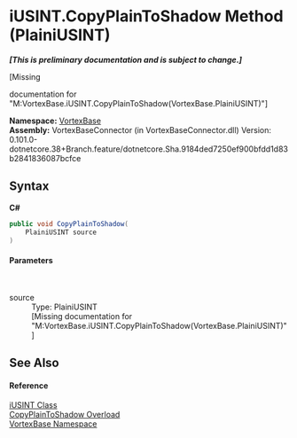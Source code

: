 # iUSINT.CopyPlainToShadow Method (PlainiUSINT)
 _**\[This is preliminary documentation and is subject to change.\]**_

\[Missing <summary> documentation for "M:VortexBase.iUSINT.CopyPlainToShadow(VortexBase.PlainiUSINT)"\]

**Namespace:**&nbsp;<a href="N_VortexBase.md">VortexBase</a><br />**Assembly:**&nbsp;VortexBaseConnector (in VortexBaseConnector.dll) Version: 0.101.0-dotnetcore.38+Branch.feature/dotnetcore.Sha.9184ded7250ef900bfdd1d83b2841836087bcfce

## Syntax

**C#**<br />
``` C#
public void CopyPlainToShadow(
	PlainiUSINT source
)
```


#### Parameters
&nbsp;<dl><dt>source</dt><dd>Type: PlainiUSINT<br />\[Missing <param name="source"/> documentation for "M:VortexBase.iUSINT.CopyPlainToShadow(VortexBase.PlainiUSINT)"\]</dd></dl>

## See Also


#### Reference
<a href="T_VortexBase_iUSINT.md">iUSINT Class</a><br /><a href="Overload_VortexBase_iUSINT_CopyPlainToShadow.md">CopyPlainToShadow Overload</a><br /><a href="N_VortexBase.md">VortexBase Namespace</a><br />
